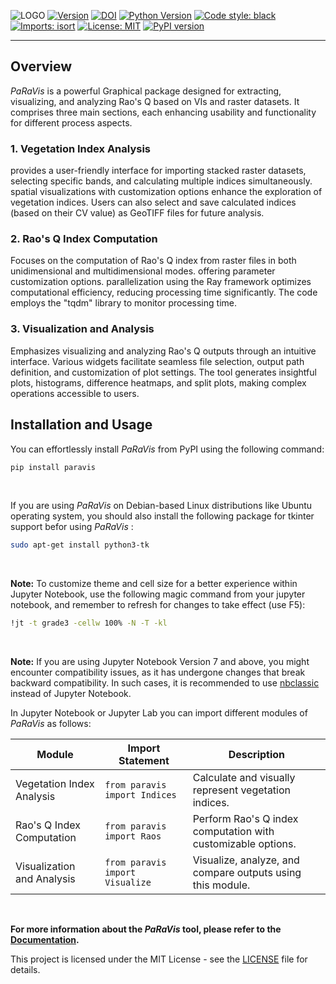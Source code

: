 ![LOGO](https://github.com/mmadrz/PaRaVis/assets/117746151/7ce42d2a-020e-4d2e-95b8-33b1395b92dc)
[![Version](https://img.shields.io/badge/Version-1.0.1-blue.svg)](https://semver.org)
[![DOI](https://zenodo.org/badge/728080000.svg)](https://zenodo.org/doi/10.5281/zenodo.10396919)
[![Python Version](https://img.shields.io/badge/Python-3.8|3.9|3.10|3.11-yellow.svg)](https://www.python.org/)
[![Code style: black](https://img.shields.io/badge/code%20style-black-000000.svg)](https://github.com/psf/black)
[![Imports: isort](https://img.shields.io/badge/%20imports-isort-%231674b1?style=flat&labelColor=ef8336)](https://pycqa.github.io/isort/)
[![License: MIT](https://img.shields.io/badge/License-MIT-green.svg)](https://opensource.org/licenses/MIT)
[![PyPI version](https://badge.fury.io/py/paravis.svg)](https://pypi.org/project/paravis/1.0.1/)



***
## Overview
_PaRaVis_ is a powerful Graphical package designed for extracting, visualizing, and analyzing Rao's Q based on VIs and raster datasets. It comprises three main sections, each enhancing usability and functionality for different process aspects.

### 1. Vegetation Index Analysis
provides a user-friendly interface for importing stacked raster datasets, selecting specific bands, and calculating multiple indices simultaneously. spatial visualizations with customization options enhance the exploration of vegetation indices. Users can also select and save calculated indices (based on their CV value) as GeoTIFF files for future analysis.

### 2. Rao's Q Index Computation
Focuses on the computation of Rao's Q index from raster files in both unidimensional and multidimensional modes. offering  parameter customization options. parallelization using the Ray framework optimizes computational efficiency, reducing processing time significantly. The code employs the "tqdm" library to monitor processing time.

### 3. Visualization and Analysis
Emphasizes visualizing and analyzing Rao's Q outputs through an intuitive interface. Various widgets facilitate seamless file selection, output path definition, and customization of plot settings. The tool generates insightful plots, histograms, difference heatmaps, and split plots, making complex operations accessible to users.

## Installation and Usage
You can effortlessly install _PaRaVis_ from PyPI using the following command:
```bash
pip install paravis
```
<br/>

If you are using _PaRaVis_ on Debian-based Linux distributions like Ubuntu operating system, you should also install the following package for tkinter support befor using _PaRaVis_ :
```bash
sudo apt-get install python3-tk
```
<br/>

**Note:** To customize theme and cell size for a better experience within Jupyter Notebook, use the following magic command from your jupyter notebook, and remember to refresh for changes to take effect (use F5):
```bash
!jt -t grade3 -cellw 100% -N -T -kl
```
<br/>

**Note:** If you are using Jupyter Notebook Version 7 and above, you might encounter compatibility issues, as it has undergone changes that break backward compatibility. In such cases, it is recommended to use [nbclassic](https://github.com/jupyter/nbclassic) instead of Jupyter Notebook.

In Jupyter Notebook or Jupyter Lab you can import different modules of _PaRaVis_ as follows:

|Module| Import Statement| Description|
|------------------------------|---------------------------------|-------------------------------------|
| Vegetation Index Analysis| ```from paravis import Indices```| Calculate and visually represent vegetation indices.|
| Rao's Q Index Computation| `from paravis import Raos`| Perform Rao's Q index computation with customizable options.|
| Visualization and Analysis| `from paravis import Visualize`| Visualize, analyze, and compare outputs using this module.|
<br/>

__For more information about the _PaRaVis_ tool, please refer to the [__Documentation__](Documentation/Documentation.md).__

This project is licensed under the MIT License - see the [LICENSE](LICENSE) file for details.
